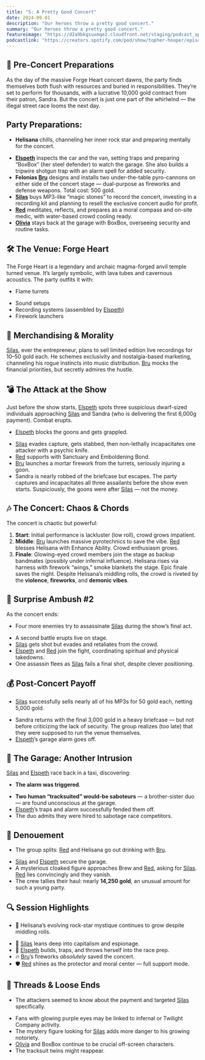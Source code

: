 ```yaml
---
title: "5: A Pretty Good Concert"
date: 2024-09-01
description: "Our heroes throw a pretty good concert."
summary: "Our heroes throw a pretty good concert."
featureimage: "https://d2a9bkgsuxmqe2.cloudfront.net/staging/podcast_uploaded_episode400/41448639/41448639-1725217230877-74e9a0fe61bc7.jpg"
podcastlink: "https://creators.spotify.com/pod/show/topher-hooper/episodes/C4-E5-A-Pretty-Good-Concert-e2nsibf"
---
```

## 🎤 Pre-Concert Preparations
As the day of the massive Forge Heart concert dawns, the party finds themselves both flush with resources and buried in responsibilities. They’re set to perform for thousands, with a lucrative 10,000 gold contract from their patron, Sandra. But the concert is just one part of the whirlwind — the illegal street race looms the next day.
## Party Preparations:
- **Helisana** chills, channeling her inner rock star and preparing mentally for the concert.
* **[Elspeth](/player-characters/Elspeth)** inspects the car and the van, setting traps and preparing “BoxBox” (her steel defender) to watch the garage. She also builds a tripwire shotgun trap with an alarm spell for added security.
* **Felonias [Bru](/player-characters/Bru)** designs and installs two under-the-table pyro-cannons on either side of the concert stage — dual-purpose as fireworks and defense weapons. Total cost: 500 gold.
* **[Silas](/player-characters/Silas)** buys MP3-like “magic stones” to record the concert, investing in a recording kit and planning to resell the exclusive concert audio for profit.
* **[Red](/player-characters/Red)** meditates, reflects, and prepares as a moral compass and on-site medic, with water-based crowd cooling ready.
* **[Olivia](/player-characters/Olivia)** stays back at the garage with BoxBox, overseeing security and routine tasks.
## 🛠️ The Venue: Forge Heart
The Forge Heart is a legendary and archaic magma-forged anvil temple turned venue. It’s largely symbolic, with lava tubes and cavernous acoustics. The party outfits it with:
- Flame turrets
* Sound setups
* Recording systems (assembled by [Elspeth](/player-characters/Elspeth))
* Firework launchers
## 🧃 Merchandising & Morality
[Silas](/player-characters/Silas), ever the entrepreneur, plans to sell limited edition live recordings for 10–50 gold each. He schemes exclusivity and nostalgia-based marketing, channeling his rogue instincts into music distribution. [Bru](/player-characters/Bru) mocks the financial priorities, but secretly admires the hustle.
## 💣 The Attack at the Show
Just before the show starts, [Elspeth](/player-characters/Elspeth) spots three suspicious dwarf-sized individuals approaching [Silas](/player-characters/Silas) and Sandra (who is delivering the first 6,000g payment). Combat erupts.
- [Elspeth](/player-characters/Elspeth) blocks the goons and gets grappled.
* [Silas](/player-characters/Silas) evades capture, gets stabbed, then non-lethally incapacitates one attacker with a psychic knife.
* [Red](/player-characters/Red) supports with Sanctuary and Emboldening Bond.
* [Bru](/player-characters/Bru) launches a mortar firework from the turrets, seriously injuring a goon.
* Sandra is nearly robbed of the briefcase but escapes.
The party captures and incapacitates all three assailants before the show even starts. Suspiciously, the goons were after [Silas](/player-characters/Silas) — not the money.
## 🎶 The Concert: Chaos & Chords
The concert is chaotic but powerful:
1. **Start**: Initial performance is lackluster (low roll), crowd grows impatient.
2. **Middle**: [Bru](/player-characters/Bru) launches massive pyrotechnics to save the vibe. [Red](/player-characters/Red) blesses Helisana with Enhance Ability. Crowd enthusiasm grows.
3. **Finale**: Glowing-eyed crowd members join the stage as backup bandmates (possibly under infernal influence). Helisana rises via harness with firework “wings,” smoke blankets the stage. Epic finale saves the night.
Despite Helisana’s middling rolls, the crowd is riveted by the **violence**, **fireworks**, and **demonic vibes**.
## 🔫 Surprise Ambush #2
As the concert ends:
- Four more enemies try to assassinate [Silas](/player-characters/Silas) during the show’s final act.
* A second battle erupts live on stage.
* [Silas](/player-characters/Silas) gets shot but evades and retaliates from the crowd.
* [Elspeth](/player-characters/Elspeth) and [Red](/player-characters/Red) join the fight, coordinating spiritual and physical takedowns.
* One assassin flees as [Silas](/player-characters/Silas) fails a final shot, despite clever positioning.
## 💰 Post-Concert Payoff
- [Silas](/player-characters/Silas) successfully sells nearly all of his MP3s for 50 gold each, netting 5,000 gold.
* Sandra returns with the final 3,000 gold in a heavy briefcase — but not before criticizing the lack of security. The group realizes (too late) that they were supposed to run the venue themselves.
* [Elspeth](/player-characters/Elspeth)’s garage alarm goes off.
## 🚨 The Garage: Another Intrusion
[Silas](/player-characters/Silas) and [Elspeth](/player-characters/Elspeth) race back in a taxi, discovering:
- **The alarm was triggered**.
* **Two human “tracksuited” would-be saboteurs** — a brother-sister duo — are found unconscious at the garage.
* [Elspeth](/player-characters/Elspeth)’s traps and alarm successfully fended them off.
* The duo admits they were hired to sabotage race competitors.
## 🍻 Denouement
- The group splits: [Red](/player-characters/Red) and Helisana go out drinking with [Bru](/player-characters/Bru).
* [Silas](/player-characters/Silas) and [Elspeth](/player-characters/Elspeth) secure the garage.
* A mysterious cloaked figure approaches Brew and [Red](/player-characters/Red), asking for [Silas](/player-characters/Silas). [Red](/player-characters/Red) lies convincingly and they vanish.
* The crew tallies their haul: nearly **14,250 gold**, an unusual amount for such a young party.
## 🔍 Session Highlights
- 🎤 Helisana’s evolving rock-star mystique continues to grow despite middling rolls.
* 💼 [Silas](/player-characters/Silas) leans deep into capitalism and espionage.
* 🔧 [Elspeth](/player-characters/Elspeth) builds, traps, and throws herself into the race prep.
* 🔥 [Bru](/player-characters/Bru)’s fireworks *absolutely* saved the concert.
* 🛡️ [Red](/player-characters/Red) shines as the protector and moral center — full support mode.
## 🧩 Threads & Loose Ends
- The attackers seemed to know about the payment and targeted [Silas](/player-characters/Silas) specifically.
* Fans with glowing purple eyes may be linked to infernal or Twilight Company activity.
* The mystery figure looking for [Silas](/player-characters/Silas) adds more danger to his growing notoriety.
* [Olivia](/player-characters/Olivia) and BoxBox continue to be crucial off-screen characters.
* The tracksuit twins might reappear.